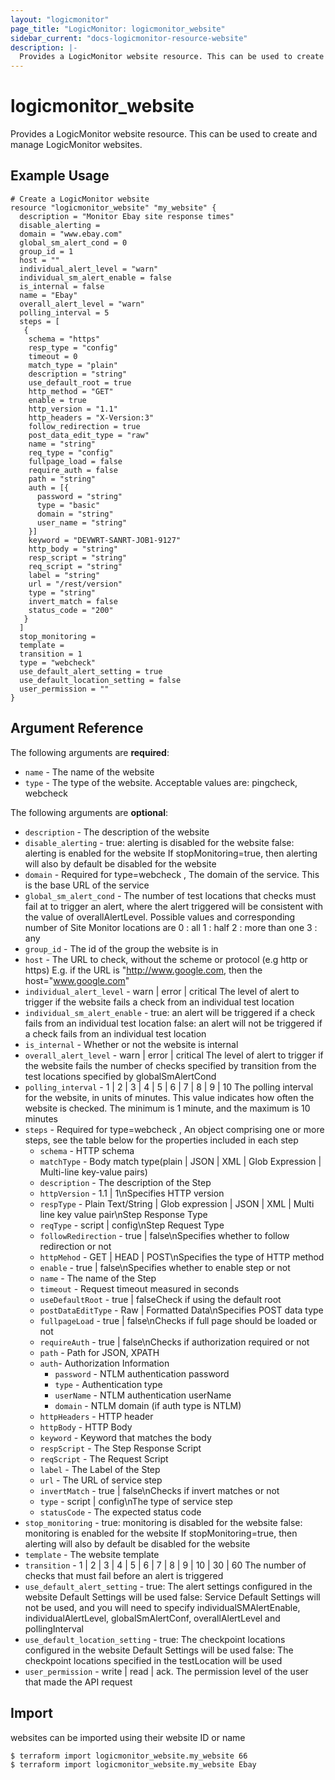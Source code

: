 ```yaml
---
layout: "logicmonitor"
page_title: "LogicMonitor: logicmonitor_website"
sidebar_current: "docs-logicmonitor-resource-website"
description: |-
  Provides a LogicMonitor website resource. This can be used to create and manage LogicMonitor websites.
---
```


# logicmonitor_website

Provides a LogicMonitor website resource. This can be used to create and manage LogicMonitor websites.

## Example Usage
```hcl
# Create a LogicMonitor website
resource "logicmonitor_website" "my_website" {
  description = "Monitor Ebay site response times"
  disable_alerting = 
  domain = "www.ebay.com"
  global_sm_alert_cond = 0
  group_id = 1
  host = ""
  individual_alert_level = "warn"
  individual_sm_alert_enable = false
  is_internal = false
  name = "Ebay"
  overall_alert_level = "warn"
  polling_interval = 5
  steps = [
   {
    schema = "https"
    resp_type = "config"
    timeout = 0
    match_type = "plain"
    description = "string"
    use_default_root = true
    http_method = "GET"
    enable = true
    http_version = "1.1"
    http_headers = "X-Version:3"
    follow_redirection = true
    post_data_edit_type = "raw"
    name = "string"
    req_type = "config"
    fullpage_load = false
    require_auth = false
    path = "string"
    auth = [{ 
      password = "string"
      type = "basic"
      domain = "string"
      user_name = "string"
    }]
    keyword = "DEVWRT-SANRT-JOB1-9127"
    http_body = "string"
    resp_script = "string"
    req_script = "string"
    label = "string"
    url = "/rest/version"
    type = "string"
    invert_match = false
    status_code = "200"
   }
  ]
  stop_monitoring = 
  template = 
  transition = 1
  type = "webcheck"
  use_default_alert_setting = true
  use_default_location_setting = false
  user_permission = ""
}
```

## Argument Reference

The following arguments are **required**:
* `name` - The name of the website
* `type` - The type of the website. Acceptable values are: pingcheck, webcheck

The following arguments are **optional**:
* `description` - The description of the website
* `disable_alerting` - true: alerting is disabled for the website
false: alerting is enabled for the website
If stopMonitoring=true, then alerting will also by default be disabled for the website
* `domain` - Required for type=webcheck , The domain of the service. This is the base URL of the service
* `global_sm_alert_cond` - The number of test locations that checks must fail at to trigger an alert, where the alert triggered will be consistent with the value of overallAlertLevel. Possible values and corresponding number of Site Monitor locations are
0 : all
1 : half
2 : more than one
3 : any
* `group_id` - The id of the group the website is in
* `host` - The URL to check, without the scheme or protocol (e.g http or https)
E.g. if the URL is "http://www.google.com, then the host="www.google.com"
* `individual_alert_level` - warn | error | critical
The level of alert to trigger if the website fails a check from an individual test location
* `individual_sm_alert_enable` - true: an alert will be triggered if a check fails from an individual test location
false: an alert will not be triggered if a check fails from an individual test location
* `is_internal` - Whether or not the website is internal
* `overall_alert_level` - warn | error | critical
The level of alert to trigger if the website fails the number of checks specified by transition from the test locations specified by globalSmAlertCond
* `polling_interval` - 1 | 2 | 3 | 4 | 5 | 6 | 7 | 8 | 9 | 10
The polling interval for the website, in units of minutes. This value indicates how often the website is checked. The minimum is 1 minute, and the maximum is 10 minutes
* `steps` - Required for type=webcheck , An object comprising one or more steps, see the table below for the properties included in each step
  + `schema` -  HTTP schema
  + `matchType` - Body match type(plain | JSON | XML | Glob Expression | Multi-line key-value pairs)
  + `description` - The description of the Step
  + `httpVersion` - 1.1 | 1\nSpecifies HTTP version
  + `respType` - Plain Text/String | Glob expression | JSON | XML | Multi line key value pair\nStep Response Type
  + `reqType` - script | config\nStep Request Type
  + `followRedirection` - true | false\nSpecifies whether to follow redirection or not
  + `httpMehod` - GET | HEAD | POST\nSpecifies the type of HTTP method
  + `enable` - true | false\nSpecifies whether to enable step or not
  + `name` - The name of the Step
  + `timeout` - Request timeout measured in seconds
  + `useDefaultRoot` - true | falseCheck if using the default root
  + `postDataEditType` - Raw | Formatted Data\nSpecifies POST data type
  + `fullpageLoad` - true | false\nChecks if full page should be loaded or not
  + `requireAuth` - true | false\nChecks if authorization required or not
  + `path` - Path for JSON, XPATH
  + `auth`- Authorization Information
    + `password` - NTLM authentication password
    + `type` - Authentication type
    + `userName` - NTLM  authentication userName
    + `domain` - NTLM domain (if auth type is NTLM)
  + `httpHeaders` - HTTP header
  + `httpBody` - HTTP Body
  + `keyword` - Keyword that matches the body
  + `respScript` - The Step Response Script
  + `reqScript` - The Request Script
  + `label` - The Label of the Step
  + `url` - The URL of service step
  + `invertMatch` - true | false\nChecks if invert matches or not
  + `type` - script | config\nThe type of service step
  + `statusCode` - The expected status code
* `stop_monitoring` - true: monitoring is disabled for the website
false: monitoring is enabled for the website
If stopMonitoring=true, then alerting will also by default be disabled for the website
* `template` - The website template
* `transition` - 1 | 2 | 3 | 4 | 5 | 6 | 7 | 8 | 9 | 10 | 30 | 60
The number of checks that must fail before an alert is triggered
* `use_default_alert_setting` - true: The alert settings configured in the website Default Settings will be used
false: Service Default Settings will not be used, and you will need to specify individualSMAlertEnable, individualAlertLevel, globalSmAlertConf, overallAlertLevel and pollingInterval
* `use_default_location_setting` - true: The checkpoint locations configured in the website Default Settings will be used
false: The checkpoint locations specified in the testLocation will be used
* `user_permission` - write | read | ack. The permission level of the user that made the API request

## Import

websites can be imported using their website ID or name
```
$ terraform import logicmonitor_website.my_website 66
$ terraform import logicmonitor_website.my_website Ebay
```